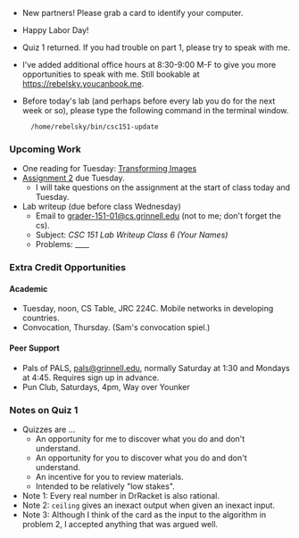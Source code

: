 * New partners!  Please grab a card to identify your computer.
* Happy Labor Day!
* Quiz 1 returned.  If you had trouble on part 1, please try to speak
  with me.
* I've added additional office hours at 8:30-9:00 M-F to give you more
  opportunities to speak with me.  Still bookable at
  <https://rebelsky.youcanbook.me>.
* Before today's lab (and perhaps before every lab you do for the next
  week or so), please type the following command in the terminal window.

        /home/rebelsky/bin/csc151-update

### Upcoming Work

* One reading for Tuesday:
  [Transforming Images](../readings/transforming-images-early-reading.html)
* [Assignment 2](../assignments/assignment.02.html) due Tuesday.  
    * I will take questions on the assignment at the start of class 
      today and Tuesday.
* Lab writeup (due before class Wednesday)
    * Email to <grader-151-01@cs.grinnell.edu> (not to me; don't forget the
      cs).
    * Subject: _CSC 151 Lab Writeup Class 6 (Your Names)_
    * Problems: ____

### Extra Credit Opportunities

#### Academic

* Tuesday, noon, CS Table, JRC 224C.  Mobile networks in developing countries.
* Convocation, Thursday.  (Sam's convocation spiel.)

#### Peer Support

* Pals of PALS, pals@grinnell.edu, normally Saturday at 1:30
  and Mondays at 4:45.  Requires sign up in advance.
* Pun Club, Saturdays, 4pm, Way over Younker

### Notes on Quiz 1

* Quizzes are ...
    * An opportunity for me to discover what you do and don't understand.
    * An opportunity for you to discover what you do and don't understand.
    * An incentive for you to review materials.
    * Intended to be relatively "low stakes".
* Note 1: Every real number in DrRacket is also rational.
* Note 2: `ceiling` gives an inexact output when given an inexact input.
* Note 3: Although I think of the card as the input to the algorithm in
  problem 2, I accepted anything that was argued well.

